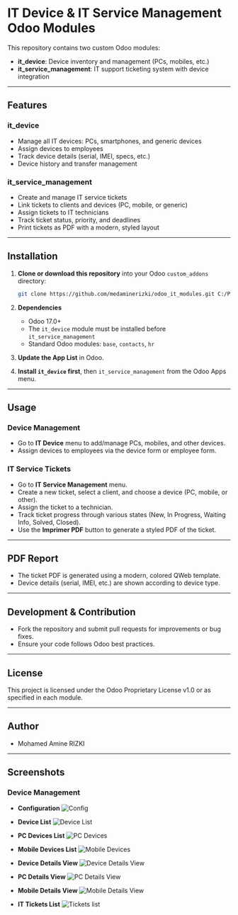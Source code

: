 # IT Device & IT Service Management Odoo Modules

This repository contains two custom Odoo modules:

- **it_device**: Device inventory and management (PCs, mobiles, etc.)
- **it_service_management**: IT support ticketing system with device integration

---

## Features

### it_device

- Manage all IT devices: PCs, smartphones, and generic devices
- Assign devices to employees
- Track device details (serial, IMEI, specs, etc.)
- Device history and transfer management

### it_service_management

- Create and manage IT service tickets
- Link tickets to clients and devices (PC, mobile, or generic)
- Assign tickets to IT technicians
- Track ticket status, priority, and deadlines
- Print tickets as PDF with a modern, styled layout

---

## Installation

1. **Clone or download this repository** into your Odoo `custom_addons` directory:

    ```sh
    git clone https://github.com/medaminerizki/odoo_it_modules.git C:/Program Files/Odoo 17.0.20250609/custom_addons/
    ```

2. **Dependencies**  
   - Odoo 17.0+
   - The `it_device` module must be installed before `it_service_management`
   - Standard Odoo modules: `base`, `contacts`, `hr`

3. **Update the App List** in Odoo.

4. **Install `it_device` first**, then `it_service_management` from the Odoo Apps menu.

---

## Usage

### Device Management

- Go to **IT Device** menu to add/manage PCs, mobiles, and other devices.
- Assign devices to employees via the device form or employee form.

### IT Service Tickets

- Go to **IT Service Management** menu.
- Create a new ticket, select a client, and choose a device (PC, mobile, or other).
- Assign the ticket to a technician.
- Track ticket progress through various states (New, In Progress, Waiting Info, Solved, Closed).
- Use the **Imprimer PDF** button to generate a styled PDF of the ticket.

---

## PDF Report

- The ticket PDF is generated using a modern, colored QWeb template.
- Device details (serial, IMEI, etc.) are shown according to device type.

---

## Development & Contribution

- Fork the repository and submit pull requests for improvements or bug fixes.
- Ensure your code follows Odoo best practices.

---

## License

This project is licensed under the Odoo Proprietary License v1.0 or as specified in each module.

---

## Author

- Mohamed Amine RIZKI

---

## Screenshots

### Device Management

- **Configuration**
  ![Config](images/1ad.PNG)

- **Device List**
  ![Device List](images/1dev.PNG)

- **PC Devices List**
  ![PC Devices](images/1pc.PNG)

- **Mobile Devices List**
  ![Mobile Devices](images/1mobile.PNG)

- **Device Details View**
  ![Device Details View](images/2dev.PNG)

- **PC Details View**
  ![PC Details View](images/2pc.PNG)

- **Mobile Details View**
  ![Mobile Details View](images/2mobile.PNG)

- **IT Tickets List**
  ![Tickets list](images/tickets.png)




